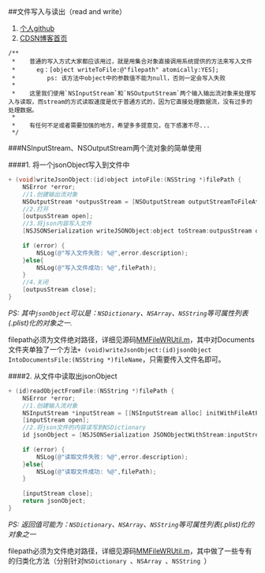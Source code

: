 ##文件写入与读出（read and write）


1. [个人github](https://github.com/MinMao-Hub)
2. [CDSN博客首页](http://blog.csdn.net/u012988591)

```
/**
 *    普通的写入方式大家都应该用过，就是用集合对象直接调用系统提供的方法来写入文件
 *      eg：[object writeToFile:@"filepath" atomically:YES];
 *         ps: 该方法中object中的参数值不能为null，否则一定会写入失败
 *
 *    这里我们使用`NSInputStream`和`NSOutputStream`两个输入输出流对象来处理写入与读取，而stream的方式读取速度是优于普通方式的，因为它直接处理数据流，没有过多的处理数据。
 *    
 *    有任何不足或者需要加强的地方，希望多多提意见，在下感激不尽...
 */

```

###NSInputStream、NSOutputStream两个流对象的简单使用

####1. 将一个jsonObject写入到文件中

```objective-c
+ (void)writeJsonObject:(id)object intoFile:(NSString *)filePath {
    NSError *error;
    //1.创建输出流对象
    NSOutputStream *outpusStream = [NSOutputStream outputStreamToFileAtPath:filePath append:NO];
    //2.打开
    [outpusStream open];
    //3.将json内容写入文件
    [NSJSONSerialization writeJSONObject:object toStream:outpusStream options:NSJSONWritingPrettyPrinted error:&error];
    
    if (error) {
        NSLog(@"写入文件失败: %@",error.description);
    }else{
        NSLog(@"写入文件成功: %@",filePath);
    }
    //4.关闭
    [outpusStream close];
}
```

*PS: 其中`jsonObject`可以是：`NSDictionary`、`NSArray`、`NSString`等可属性列表(.plist)化的对象之一.*

filepath必须为文件绝对路径，详细见源码[MMFileWRUtil.m]()，其中对Documents文件夹单独了一个方法`+ (void)writeJsonObject:(id)jsonObject IntoDocumentsFile:(NSString *)fileName`，只需要传入文件名即可。


####2. 从文件中读取出jsonObject

```objective-c
+ (id)readObjectFromFile:(NSString *)filePath {
    NSError *error;
    //1.创建输入流对象
    NSInputStream *inputStream = [[NSInputStream alloc] initWithFileAtPath:filePath];
    [inputStream open];
    //2.将json文件的内容读写到NSDictionary
    id jsonObject = [NSJSONSerialization JSONObjectWithStream:inputStream options:NSJSONReadingMutableContainers error:&error];
    
    if (error) {
        NSLog(@"读取文件失败: %@",error.description);
    }else{
        NSLog(@"读取文件成功: %@",filePath);
    }
    
    [inputStream close];
    return jsonObject;
}
```

*PS: 返回值可能为：`NSDictionary`、`NSArray`、`NSString`等可属性列表(.plist)化的对象之一*

filepath必须为文件绝对路径，详细见源码[MMFileWRUtil.m]()，其中做了一些专有的归类化方法（分别针对`NSDictionary `、`NSArray `、`NSString `）